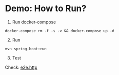 # Demo: How to Run?

1. Run docker-compose

```
docker-compose rm -f -s -v && docker-compose up -d
```

2. Run

```
mvn spring-boot:run
```

3. Test

Check: [e2e.http](e2e.http)
